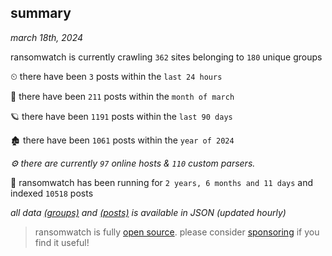 
## summary
_march 18th, 2024_

ransomwatch is currently crawling `362` sites belonging to `180` unique groups

⏲ there have been `3` posts within the `last 24 hours`

🦈 there have been `211` posts within the `month of march`

🪐 there have been `1191` posts within the `last 90 days`

🏚 there have been `1061` posts within the `year of 2024`

_⚙️ there are currently `97` online hosts & `110` custom parsers._

🦕 ransomwatch has been running for `2 years, 6 months and 11 days` and indexed `10518` posts

_all data  [(groups)](http://ransomwhat.telemetry.ltd/groups) and [(posts)](http://ransomwhat.telemetry.ltd/posts) is available in JSON (updated hourly)_

> ransomwatch is fully [open source](https://github.com/joshhighet/ransomwatch#ransomwatch--). please consider [sponsoring](https://github.com/sponsors/joshhighet) if you find it useful!
